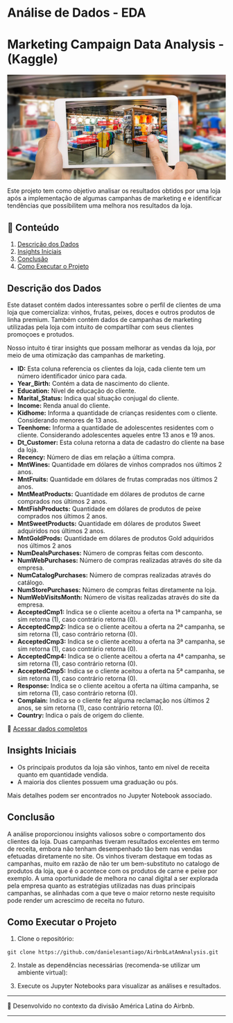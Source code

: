 # Análise de Dados - EDA 

# Marketing Campaign Data Analysis - (Kaggle)


<img src="Arquivo/store.png" alt="store">

Este projeto tem como objetivo analisar os resultados obtidos por uma loja após a implementação de algumas campanhas de marketing e e identificar tendências que possibilitem uma melhora nos resultados da loja. 

## 📂 Conteúdo

1. [Descrição dos Dados](#descrição-dos-dados)
2. [Insights Iniciais](#insights-iniciais)
3. [Conclusão](#conclusão)
4. [Como Executar o Projeto](#como-executar-o-projeto)

## Descrição dos Dados

Este dataset contém dados interessantes sobre o perfil de clientes de uma loja que comercializa: vinhos, frutas, peixes, doces e outros produtos de linha premium. Também contém dados de campanhas de marketing utilizadas pela loja com intuito de compartilhar com seus 
 clientes promoçoes e protudos.

Nosso intuito é tirar insights que possam melhorar as vendas da loja, por meio de uma otimização das campanhas de marketing.

- **ID:** Esta coluna referencia os clientes da loja, cada cliente tem um número identificador único para cada.
- **Year_Birth:**  Contém a data de nascimento do cliente.
- **Education:** Nível de educação do cliente.
- **Marital_Status:** Indica qual situação conjugal do cliente.
- **Income:** Renda anual do cliente.
- **Kidhome:** Informa a quantidade de crianças residentes com o cliente. Considerando menores de 13 anos.
- **Teenhome:** Informa a quantidade de adolescentes residentes com o cliente. Considerando adolescentes aqueles entre 13 anos e 19 anos.
- **Dt_Customer:** Esta coluna retorna a data de cadastro do cliente na base da loja.
- **Recency:** Número de dias em relação a última compra.
- **MntWines:** Quantidade em dólares de vinhos comprados nos últimos 2 anos.
- **MntFruits:** Quantidade em dólares de frutas compradas nos últimos 2 anos.
- **MntMeatProducts:** Quantidade em dólares de produtos de carne comprados nos últimos 2 anos.
- **MntFishProducts:** Quantidade em dólares de produtos de peixe comprados nos últimos 2 anos.
- **MntSweetProducts:** Quantidade em dólares de produtos Sweet adquiridos nos últimos 2 anos.
- **MntGoldProds:** Quantidade em dólares de produtos Gold adquiridos nos últimos 2 anos
- **NumDealsPurchases:** Número de compras feitas com desconto.
- **NumWebPurchases:** Número de compras realizadas através do site da empresa.
- **NumCatalogPurchases:** Número de compras realizadas através do catálogo.
- **NumStorePurchases:** Número de compras feitas diretamente na loja.
- **NumWebVisitsMonth:** Número de visitas realizadas através do site da empresa.
- **AcceptedCmp1:** Indica se o cliente aceitou a oferta na 1ª campanha, se sim retorna (1), caso contrário retorna (0).
- **AcceptedCmp2:** Indica se o cliente aceitou a oferta na 2ª campanha, se sim retorna (1), caso contrário retorna (0).
- **AcceptedCmp3:** Indica se o cliente aceitou a oferta na 3ª campanha, se sim retorna (1), caso contrário retorna (0).
- **AcceptedCmp4:** Indica se o cliente aceitou a oferta na 4ª campanha, se sim retorna (1), caso contrário retorna (0).
- **AcceptedCmp5:** Indica se o cliente aceitou a oferta na 5ª campanha, se sim retorna (1), caso contrário retorna (0).
- **Response:** Indica se o cliente aceitou a oferta na última campanha, se sim retorna (1), caso contrário retorna (0).
- **Complain:** Indica se o cliente fez alguma reclamação nos últimos 2 anos, se sim retorna (1), caso contrário retorna (0).
- **Country:** Indica o país de origem do cliente.


🔗 [Acessar dados completos]((https://www.kaggle.com/datasets/sahilnbajaj/marketing-campaigns-data-set))

## Insights Iniciais

- Os principais produtos da loja são vinhos, tanto em nível de receita quanto em quantidade vendida. 
- A maioria dos clientes possuem uma graduação ou pós.
  
Mais detalhes podem ser encontrados no Jupyter Notebook associado.

## Conclusão

A análise proporcionou insights valiosos sobre o comportamento dos clientes da loja. Duas campanhas tiveram resultados excelentes em termo de receita, embora não tenham desempenhado tão bem nas vendas efetuadas diretamente no site. Os vinhos tiveram destaque em todas as campanhas, muito em razão de não ter um bem-substituto no catalogo de produtos da loja, que é o acontece com os produtos de carne e peixe por exemplo. A uma oportunidade de melhora no canal digital a ser explorada pela empresa quanto as estratégias utilizadas nas duas principais campanhas, se alinhadas com a que teve o maior retorno neste requisito pode render um acrescimo de receita no futuro.

## Como Executar o Projeto

1. Clone o repositório:
```
git clone https://github.com/danielesantiago/AirbnbLatAmAnalysis.git
```

2. Instale as dependências necessárias (recomenda-se utilizar um ambiente virtual):

3. Execute os Jupyter Notebooks para visualizar as análises e resultados.

---

📌 Desenvolvido no contexto da divisão América Latina do Airbnb.

---
